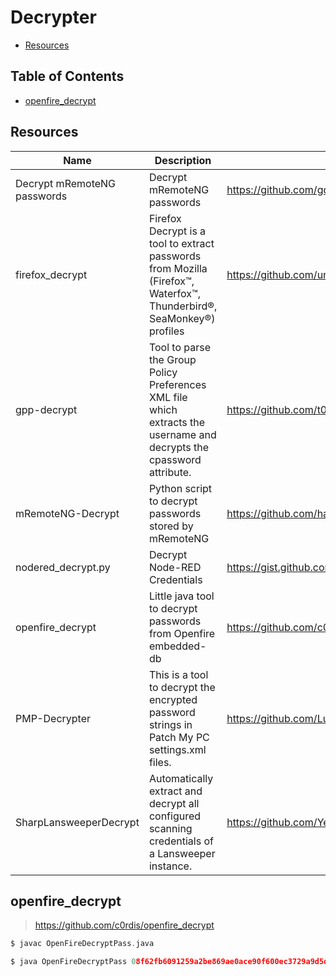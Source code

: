 # Decrypter

- [Resources](#resources)

## Table of Contents

- [openfire_decrypt](#openfire_decrypt)

## Resources

| Name | Description | URL |
| --- | --- | --- |
| Decrypt mRemoteNG passwords | Decrypt mRemoteNG passwords | https://github.com/gquere/mRemoteNG_password_decrypt |
| firefox_decrypt | Firefox Decrypt is a tool to extract passwords from Mozilla (Firefox™, Waterfox™, Thunderbird®, SeaMonkey®) profiles | https://github.com/unode/firefox_decrypt |
| gpp-decrypt | Tool to parse the Group Policy Preferences XML file which extracts the username and decrypts the cpassword attribute. | https://github.com/t0thkr1s/gpp-decrypt |
| mRemoteNG-Decrypt | Python script to decrypt passwords stored by mRemoteNG | https://github.com/haseebT/mRemoteNG-Decrypt |
| nodered_decrypt.py | Decrypt Node-RED Credentials | https://gist.github.com/Yeeb1/fe9adcd39306e3ced6bdfc7758a43519 |
| openfire_decrypt | Little java tool to decrypt passwords from Openfire embedded-db | https://github.com/c0rdis/openfire_decrypt |
| PMP-Decrypter | This is a tool to decrypt the encrypted password strings in Patch My PC settings.xml files. | https://github.com/LuemmelSec/PMP-Decrypter |
| SharpLansweeperDecrypt | Automatically extract and decrypt all configured scanning credentials of a Lansweeper instance. | https://github.com/Yeeb1/SharpLansweeperDecrypt |

## openfire_decrypt

> https://github.com/c0rdis/openfire_decrypt

```c
$ javac OpenFireDecryptPass.java
```

```c
$ java OpenFireDecryptPass 08f62fb6091259a2be869ae0ace90f600ec3729a9d5d4683 UaNTQtUV6S7kwm9
```
